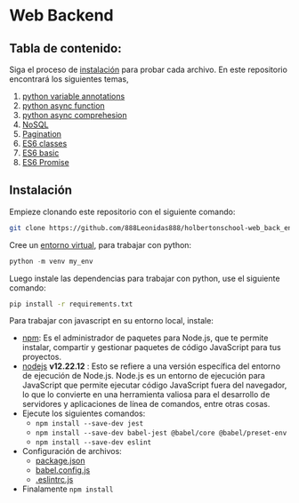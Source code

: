 # Web Backend

## Tabla de contenido:

Siga el proceso de [instalación](#instalación) para probar cada archivo. En este repositorio encontrará los siguientes temas,

1. [python variable annotations](./python_variable_annotations/)
2. [python async function](./python_async_function/)
3. [python async comprehesion](./python_async_comprehension/)
4. [NoSQL](./NoSQL/)
5. [Pagination](./pagination/)
6. [ES6 classes](./ES6_classes/)
7. [ES6 basic](./ES6_basic/)
8. [ES6 Promise](./ES6_promise/)

## Instalación

Empieze clonando este repositorio con el siguiente comando:

```sh
git clone https://github.com/888Leonidas888/holbertonschool-web_back_end.git
```

Cree un [entorno virtual](https://docs.python.org/es/3.8/library/venv.html), para trabajar con python:

```python
python -m venv my_env
```

Luego instale las dependencias para trabajar con python, use el siguiente comando:

```sh
pip install -r requirements.txt
```

Para trabajar con javascript en su entorno local, instale:

- [npm](https://www.npmjs.com/): Es el administrador de paquetes para Node.js, que te permite instalar, compartir y gestionar paquetes de código JavaScript para tus proyectos.
- [nodejs](https://nodejs.org/en) **v12.22.12** : Esto se refiere a una versión específica del entorno de ejecución de Node.js. Node.js es un entorno de ejecución para JavaScript que permite ejecutar código JavaScript fuera del navegador, lo que lo convierte en una herramienta valiosa para el desarrollo de servidores y aplicaciones de línea de comandos, entre otras cosas.
- Ejecute los siguientes comandos:
  - `npm install --save-dev jest`
  - `npm install --save-dev babel-jest @babel/core @babel/preset-env`
  - `npm install --save-dev eslint`
- Configuración de archivos:
  - [package.json](./package.json)
  - [babel.config.js](./babel.config.js)
  - [.eslintrc.js](./.eslintrc.js)
- Finalamente `npm install`
